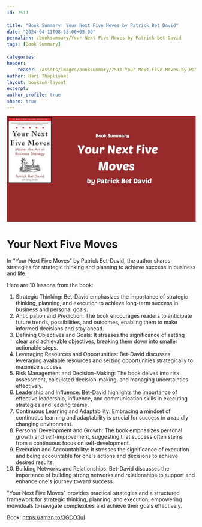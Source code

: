 ```yaml
---                            
id: 7511                            
                          
title: "Book Summary: Your Next Five Moves by Patrick Bet David"                      
date: "2024-04-11T08:33:00+05:30"                            
permalink: /booksummary/Your-Next-Five-Moves-by-Patrick-Bet-David                      
tags: [Book Summary]                     
                            
categories:                            
header:                            
    teaser: /assets/images/booksummary/7511-Your-Next-Five-Moves-by-Patrick-Bet-David.jpg                         
author: Hari Thapliyaal                            
layout: booksum-layout                            
excerpt:                            
author_profile: true                            
share: true                            
---                            
```

                            
![Your Next Five Moves by Patrick Bet David](/assets/images/booksummary/7511-Your-Next-Five-Moves-by-Patrick-Bet-David.jpg)

# Your Next Five Moves
   
In "Your Next Five Moves" by Patrick Bet-David, the author shares strategies for strategic thinking and planning to achieve success in business and life.   
   
Here are 10 lessons from the book:   
   
1. Strategic Thinking: Bet-David emphasizes the importance of strategic thinking, planning, and execution to achieve long-term success in business and personal goals.
2. Anticipation and Prediction: The book encourages readers to anticipate future trends, possibilities, and outcomes, enabling them to make informed decisions and stay ahead.
3. Defining Objectives and Goals: It stresses the significance of setting clear and achievable objectives, breaking them down into smaller actionable steps.
4. Leveraging Resources and Opportunities: Bet-David discusses leveraging available resources and seizing opportunities strategically to maximize success.
5. Risk Management and Decision-Making: The book delves into risk assessment, calculated decision-making, and managing uncertainties effectively.
6. Leadership and Influence: Bet-David highlights the importance of effective leadership, influence, and communication skills in executing strategies and leading teams.
7. Continuous Learning and Adaptability: Embracing a mindset of continuous learning and adaptability is crucial for success in a rapidly changing environment.
8. Personal Development and Growth: The book emphasizes personal growth and self-improvement, suggesting that success often stems from a continuous focus on self-development.
9. Execution and Accountability: It stresses the significance of execution and being accountable for one's actions and decisions to achieve desired results.
10. Building Networks and Relationships: Bet-David discusses the importance of building strong networks and relationships to support and enhance one's journey toward success.

"Your Next Five Moves" provides practical strategies and a structured framework for strategic thinking, planning, and execution, empowering individuals to navigate complexities and achieve their goals effectively.

Book: https://amzn.to/3GCO3uI



   